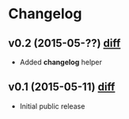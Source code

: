 # Changelog

## v0.2 (2015-05-??) [diff](https://github.com/adamrenklint/redok/compare/v0.1.0...v0.2.0)

- Added **changelog** helper

## v0.1 (2015-05-11) [diff](https://github.com/adamrenklint/redok/compare/78a05cf378171c3fc96414664cb50286404d3119...v0.1.0)

- Initial public release
